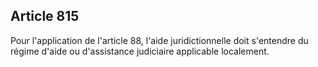 Article 815
----
Pour l'application de l'article 88, l'aide juridictionnelle doit s'entendre du
régime d'aide ou d'assistance judiciaire applicable localement.
